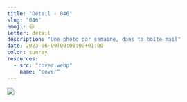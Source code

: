```yaml
---
title: "Détail - 046"
slug: "046"
emoji: 😃
letter: detail
description: "Une photo par semaine, dans ta boîte mail"
date: 2023-06-09T00:00:00+01:00
color: sunray
resources:
  - src: "cover.webp"
    name: "cover"
---
```

![](cover)

